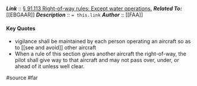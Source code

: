***Link***      :: [§ 91.113 Right-of-way rules: Except water operations.](https://www.ecfr.gov/current/title-14/section-91.113)
***Related To:*** [[EBGAAR]]
***Description***      :: `= this.link`
***Author*** :: [[FAA]]

#### Key Quotes
* vigilance shall be maintained by each person operating an aircraft so as to [[see and avoid]] other aircraft
* When a rule of this section gives another aircraft the right-of-way, the pilot shall give way to that aircraft and may not pass over, under, or ahead of it unless well clear.

#source #far